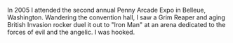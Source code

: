 In 2005 I attended the second annual Penny Arcade Expo in Belleue, Washington. Wandering the convention hall, I saw a Grim Reaper and aging British Invasion rocker duel it out to "Iron Man" at an arena dedicated to the forces of evil and the angelic. I was hooked.
